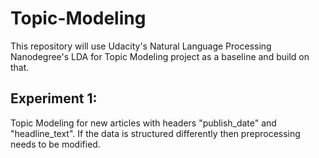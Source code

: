 # Topic-Modeling

This repository will use Udacity's Natural Language Processing Nanodegree's LDA for Topic Modeling project as a baseline and build on that.

## Experiment 1: 
Topic Modeling for new articles with headers "publish_date" and "headline_text". If the data is structured differently then preprocessing needs to be modified.

